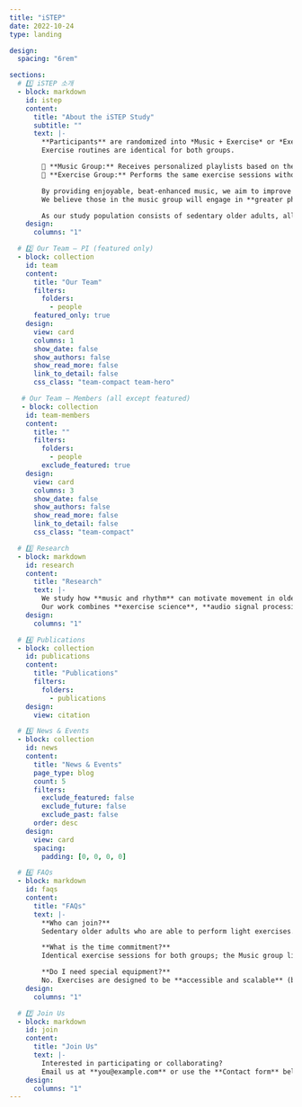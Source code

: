 ```yaml
---
title: "iSTEP"
date: 2022-10-24
type: landing

design:
  spacing: "6rem"

sections:
  # 1️⃣ iSTEP 소개
  - block: markdown
    id: istep
    content:
      title: "About the iSTEP Study"
      subtitle: ""
      text: |-
        **Participants** are randomized into *Music + Exercise* or *Exercise* group.  
        Exercise routines are identical for both groups.

        🎵 **Music Group:** Receives personalized playlists based on their own music interests.  
        💪 **Exercise Group:** Performs the same exercise sessions without music.

        By providing enjoyable, beat-enhanced music, we aim to improve participants’ relationship to exercise and motivation.  
        We believe those in the music group will engage in **greater physical activity** compared to those who do not.

        As our study population consists of sedentary older adults, all exercises are **accessible and scalable** (using a band, chair, wall, etc.).
    design:
      columns: "1"

  # 2️⃣ Our Team — PI (featured only)
  - block: collection
    id: team
    content:
      title: "Our Team"
      filters:
        folders:
          - people
      featured_only: true
    design:
      view: card
      columns: 1
      show_date: false
      show_authors: false
      show_read_more: false
      link_to_detail: false
      css_class: "team-compact team-hero"

   # Our Team — Members (all except featured)
   - block: collection
    id: team-members
    content:
      title: ""
      filters:
        folders:
          - people
        exclude_featured: true    
    design:
      view: card
      columns: 3                   
      show_date: false
      show_authors: false
      show_read_more: false
      link_to_detail: false
      css_class: "team-compact"

  # 3️⃣ Research
  - block: markdown
    id: research
    content:
      title: "Research"
      text: |-
        We study how **music and rhythm** can motivate movement in older adults.  
        Our work combines **exercise science**, **audio signal processing**, and **field interventions**.
    design:
      columns: "1"

  # 4️⃣ Publications
  - block: collection
    id: publications
    content:
      title: "Publications"
      filters:
        folders:
          - publications
    design:
      view: citation

  # 5️⃣ News & Events
  - block: collection
    id: news
    content:
      title: "News & Events"
      page_type: blog
      count: 5
      filters:
        exclude_featured: false
        exclude_future: false
        exclude_past: false
      order: desc
    design:
      view: card
      spacing:
        padding: [0, 0, 0, 0]

  # 6️⃣ FAQs
  - block: markdown
    id: faqs
    content:
      title: "FAQs"
      text: |-
        **Who can join?**  
        Sedentary older adults who are able to perform light exercises.

        **What is the time commitment?**  
        Identical exercise sessions for both groups; the Music group listens to personalized playlists.

        **Do I need special equipment?**  
        No. Exercises are designed to be **accessible and scalable** (band, chair, wall, etc.).
    design:
      columns: "1"

  # 7️⃣ Join Us
  - block: markdown
    id: join
    content:
      title: "Join Us"
      text: |-
        Interested in participating or collaborating?  
        Email us at **you@example.com** or use the **Contact form** below.
    design:
      columns: "1"
---
```

